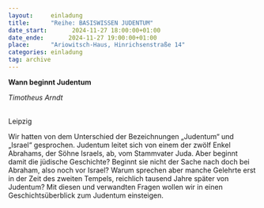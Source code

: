 ```yaml
---
layout:     einladung
title:      "Reihe: BASISWISSEN JUDENTUM"
date_start:       2024-11-27 18:00:00+01:00
date_ende:       2024-11-27 19:00:00+01:00
place:      "Ariowitsch-Haus, Hinrichsenstraße 14"
categories: einladung
tag: archive
---
```


**Wann beginnt Judentum**

*Timotheus Arndt*

<br>
Leipzig

Wir hatten von dem Unterschied der Bezeichnungen „Judentum“ und „Israel“ gesprochen. Judentum leitet sich von einem der zwölf Enkel Abrahams, der Söhne Israels, ab, vom Stammvater Juda. Aber beginnt damit die jüdische Geschichte? Beginnt sie nicht der Sache nach doch bei Abraham, also noch vor Israel? Warum sprechen aber manche Gelehrte erst in der Zeit des zweiten Tempels, reichlich tausend Jahre später von Judentum? Mit diesen und verwandten Fragen wollen wir in einen Geschichtsüberblick zum Judentum einsteigen.

